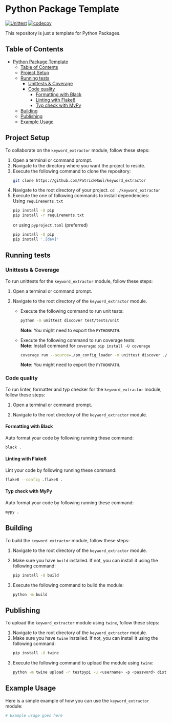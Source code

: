<!-- Change these as needed -->

# Python Package Template

[![Unittest](https://github.com/PatrickMaul/config_loader_pkg/actions/workflows/unittest.yml/badge.svg)](https://github.com/PatrickMaul/config_loader_pkg/actions/workflows/unittest.yml)
[![codecov](https://codecov.io/gh/PatrickMaul/config_loader_pkg/graph/badge.svg?token=TSJ32TOKBJ)](https://codecov.io/gh/PatrickMaul/config_loader_pkg)

This repository is just a template for Python Packages.

## Table of Contents

<!-- TOC -->
* [Python Package Template](#python-package-template)
  * [Table of Contents](#table-of-contents)
  * [Project Setup](#project-setup)
  * [Running tests](#running-tests)
    * [Unittests & Coverage](#unittests--coverage)
    * [Code quality](#code-quality)
      * [Formatting with Black](#formatting-with-black)
      * [Linting with Flake8](#linting-with-flake8)
      * [Typ check with MyPy](#typ-check-with-mypy)
  * [Building](#building)
  * [Publishing](#publishing)
  * [Example Usage](#example-usage)
<!-- TOC -->

## Project Setup

To collaborate on the `keyword_extractor` module, follow these steps:

1. Open a terminal or command prompt.
2. Navigate to the directory where you want the project to reside.
3. Execute the following command to clone the repository:
   ```bash
   git clone https://github.com/PatrickMaul/keyword_extractor
   ```
4. Navigate to the root directory of your project. `cd ./keyword_extractor`
5. Execute the one of following commands to install dependencies:  
   Using `requirements.txt`
   ```bash
   pip install -U pip
   pip install -r requirements.txt
   ```
   or using `pyproject.toml` (preferred)
   ```bash
   pip install -U pip
   pip install '.[dev]'
   ```

## Running tests

### Unittests & Coverage

To run unittests for the `keyword_extractor` module, follow these steps:

1. Open a terminal or command prompt.

2. Navigate to the root directory of the `keyword_extractor` module.

    - Execute the following command to run unit tests:
       ```bash
       python -m unittest discover test/tests/unit
       ```
      **Note**: You might need to export the `PYTHONPATH`.

    - Execute the following command to run coverage tests:  
      **Note**: Install command for `coverage`: `pip install -U coverage`
       ```bash
       coverage run --source=./pm_config_loader -m unittest discover ./test/tests/unit && coverage html -d test/tests/htmlcov
       ```
      **Note**: You might need to export the `PYTHONPATH`.

### Code quality

To run linter, formatter and typ checker for the `keyword_extractor` module, follow these steps:

1. Open a terminal or command prompt.

2. Navigate to the root directory of the `keyword_extractor` module.

#### Formatting with Black

Auto format your code by following running these command:

```bash
black .
```

#### Linting with Flake8

Lint your code by following running these command:

```bash
flake8 --config .flake8 .
```

#### Typ check with MyPy

Auto format your code by following running these command:

```bash
mypy .
```

## Building

To build the `keyword_extractor` module, follow these steps:

1. Navigate to the root directory of the `keyword_extractor` module.
2. Make sure you have `build` installed. If not, you can install it using the following command:
   ```bash
   pip install -U build
   ```

3. Execute the following command to build the module:
   ```bash
   python -m build
   ```

## Publishing

To upload the `keyword_extractor` module using `twine`, follow these steps:

1. Navigate to the root directory of the `keyword_extractor` module.
2. Make sure you have `twine` installed. If not, you can install it using the following command:
   ```bash
   pip install -U twine
   ```
3. Execute the following command to upload the module using `twine`:
   ```bash
   python -m twine upload -r testpypi -u <username> -p <password> dist/*
   ```

## Example Usage

Here is a simple example of how you can use the `keyword_extractor` module:

```python
# Example usage goes here
```